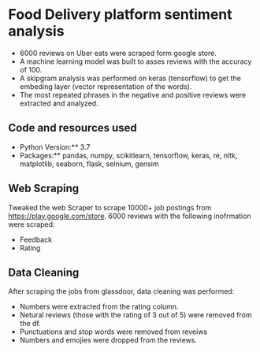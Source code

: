 # Food Delivery platform sentiment analysis
* 6000 reviews on Uber eats were scraped form google store.
* A machine learning model was built to asses reviews with the accuracy of 100.
* A skipgram analysis was performed on keras (tensorflow) to get the embeding layer (vector representation of the words). 
* The most repeated phrases in the negative and positive reviews were extracted and analyzed.



## Code and resources used
* Python Version:** 3.7
* Packages:** pandas, numpy, scikitlearn, tensorflow, keras, re, nltk, matplotlib, seaborn, flask, selnium, gensim

## Web Scraping
Tweaked the web Scraper to scrape 10000+ job postings from https://play.google.com/store. 6000 reviews with the following inofrmation were scraped:
* Feedback
* Rating


## Data Cleaning
After scraping the jobs from glassdoor, data cleaning was performed:
* Numbers were extracted from the rating column.
* Netural reviews (those with the rating of 3 out of 5) were removed from the df.
* Punctuations and stop words were removed from reveiws
* Numbers and emojies were dropped from the reviews.

